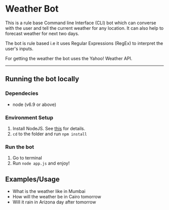 Weather Bot
===========

This is a rule base Command line Interface (CLI) bot which can converse with the user and tell the current weather for any location. It can also help to forecast weather for next two days.

The bot is rule based i.e it uses Regular Expressions (RegEx) to interpret the user's inputs.

For getting the weather the bot uses the Yahoo! Weather API.

- - - - -

Running the bot locally
-----------------------

### Dependecies
* node (v6.9 or above)

### Environment Setup
1. Install NodeJS. See [this](https://nodejs.org/en/download/ "Download Node") for details.
2. `cd` to the folder and run `npm install`

### Run the bot
1. Go to terminal
2. Run `node app.js` and enjoy!


Examples/Usage
--------------

 * What is the weather like in Mumbai
 * How will the weather be in Cairo tomorrow
 * Will it rain in Arizona day after tomorrow


